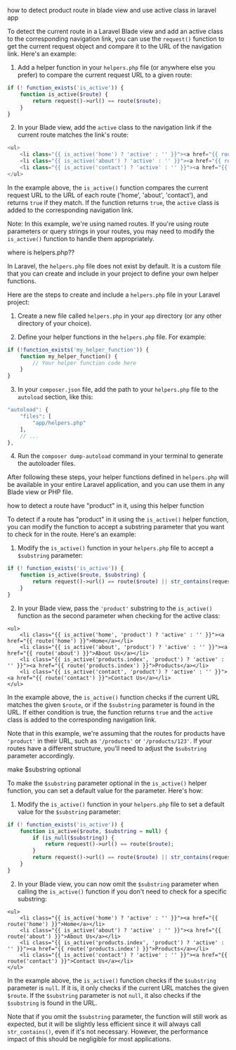 how to detect product route in blade view and use active class in laravel app

To detect the current route in a Laravel Blade view and add an active class to the corresponding navigation link, you can use the `request()` function to get the current request object and compare it to the URL of the navigation link. Here's an example:

1.  Add a helper function in your `helpers.php` file (or anywhere else you prefer) to compare the current request URL to a given route:

```php
if (! function_exists('is_active')) {
    function is_active($route) {
        return request()->url() == route($route);
    }
}

```

2.  In your Blade view, add the `active` class to the navigation link if the current route matches the link's route:

```php
<ul>
    <li class="{{ is_active('home') ? 'active' : '' }}"><a href="{{ route('home') }}">Home</a></li>
    <li class="{{ is_active('about') ? 'active' : '' }}"><a href="{{ route('about') }}">About Us</a></li>
    <li class="{{ is_active('contact') ? 'active' : '' }}"><a href="{{ route('contact') }}">Contact Us</a></li>
</ul>

```

In the example above, the `is_active()` function compares the current request URL to the URL of each route ('home', 'about', 'contact'), and returns `true` if they match. If the function returns `true`, the `active` class is added to the corresponding navigation link.

Note: In this example, we're using named routes. If you're using route parameters or query strings in your routes, you may need to modify the `is_active()` function to handle them appropriately.


where is helpers.php??

In Laravel, the `helpers.php` file does not exist by default. It is a custom file that you can create and include in your project to define your own helper functions.

Here are the steps to create and include a `helpers.php` file in your Laravel project:

1.  Create a new file called `helpers.php` in your `app` directory (or any other directory of your choice).
    
2.  Define your helper functions in the `helpers.php` file. For example:
    

```php
if (!function_exists('my_helper_function')) {
    function my_helper_function() {
        // Your helper function code here
    }
}

```

3.  In your `composer.json` file, add the path to your `helpers.php` file to the `autoload` section, like this:

```php
"autoload": {
    "files": [
        "app/helpers.php"
    ],
    // ...
},

```

4.  Run the `composer dump-autoload` command in your terminal to generate the autoloader files.

After following these steps, your helper functions defined in `helpers.php` will be available in your entire Laravel application, and you can use them in any Blade view or PHP file.


how to detect a route have "product" in it, using this helper function

To detect if a route has "product" in it using the `is_active()` helper function, you can modify the function to accept a substring parameter that you want to check for in the route. Here's an example:

1.  Modify the `is_active()` function in your `helpers.php` file to accept a `$substring` parameter:

```php
if (! function_exists('is_active')) {
    function is_active($route, $substring) {
        return request()->url() == route($route) || str_contains(request()->url(), $substring);
    }
}

```

2.  In your Blade view, pass the `'product'` substring to the `is_active()` function as the second parameter when checking for the active class:

```blade
<ul>
    <li class="{{ is_active('home', 'product') ? 'active' : '' }}"><a href="{{ route('home') }}">Home</a></li>
    <li class="{{ is_active('about', 'product') ? 'active' : '' }}"><a href="{{ route('about') }}">About Us</a></li>
    <li class="{{ is_active('products.index', 'product') ? 'active' : '' }}"><a href="{{ route('products.index') }}">Products</a></li>
    <li class="{{ is_active('contact', 'product') ? 'active' : '' }}"><a href="{{ route('contact') }}">Contact Us</a></li>
</ul>

```

In the example above, the `is_active()` function checks if the current URL matches the given `$route`, or if the `$substring` parameter is found in the URL. If either condition is true, the function returns `true` and the `active` class is added to the corresponding navigation link.

Note that in this example, we're assuming that the routes for products have `'product'` in their URL, such as `'/products'` or `'/products/123'`. If your routes have a different structure, you'll need to adjust the `$substring` parameter accordingly.


make $substring optional

To make the `$substring` parameter optional in the `is_active()` helper function, you can set a default value for the parameter. Here's how:

1.  Modify the `is_active()` function in your `helpers.php` file to set a default value for the `$substring` parameter:

```php
if (! function_exists('is_active')) {
    function is_active($route, $substring = null) {
        if (is_null($substring)) {
            return request()->url() == route($route);
        }
        return request()->url() == route($route) || str_contains(request()->url(), $substring);
    }
}

```

2.  In your Blade view, you can now omit the `$substring` parameter when calling the `is_active()` function if you don't need to check for a specific substring:

```blade
<ul>
    <li class="{{ is_active('home') ? 'active' : '' }}"><a href="{{ route('home') }}">Home</a></li>
    <li class="{{ is_active('about') ? 'active' : '' }}"><a href="{{ route('about') }}">About Us</a></li>
    <li class="{{ is_active('products.index', 'product') ? 'active' : '' }}"><a href="{{ route('products.index') }}">Products</a></li>
    <li class="{{ is_active('contact') ? 'active' : '' }}"><a href="{{ route('contact') }}">Contact Us</a></li>
</ul>

```

In the example above, the `is_active()` function checks if the `$substring` parameter is `null`. If it is, it only checks if the current URL matches the given `$route`. If the `$substring` parameter is not `null`, it also checks if the `$substring` is found in the URL.

Note that if you omit the `$substring` parameter, the function will still work as expected, but it will be slightly less efficient since it will always call `str_contains()`, even if it's not necessary. However, the performance impact of this should be negligible for most applications.
